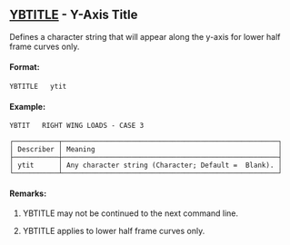 ## [YBTITLE](https://help.hexagonmi.com/bundle/MSC_Nastran_2022.4/page/Nastran_Combined_Book/qrg/casecontrol4c/TOC.YBTITLE.xhtml) - Y-Axis Title

Defines a character string that will appear along the y-axis for lower half frame curves only.

#### Format:

```nastran
YBTITLE   ytit
```

#### Example:

```nastran
YBTIT   RIGHT WING LOADS - CASE 3
```

```text
┌───────────┬─────────────────────────────────────────────────────┐
│ Describer │ Meaning                                             │
├───────────┼─────────────────────────────────────────────────────┤
│ ytit      │ Any character string (Character; Default =  Blank). │
└───────────┴─────────────────────────────────────────────────────┘
```
#### Remarks:

1. YBTITLE may not be continued to the next command line.

2. YBTITLE applies to lower half frame curves only.

